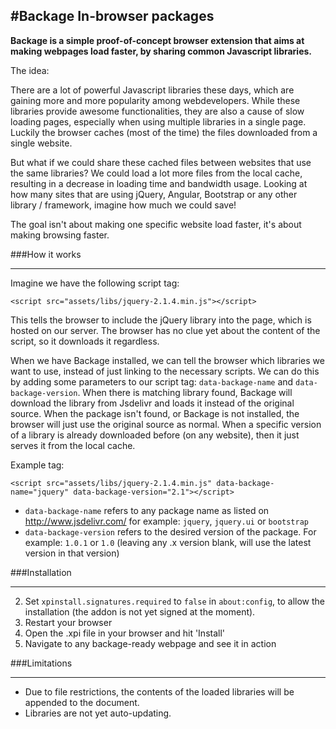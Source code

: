 #Backage In-browser packages
----------
**Backage is a simple proof-of-concept browser extension that aims at making webpages load faster, by sharing common Javascript libraries.**

The idea:

There are a lot of powerful Javascript libraries these days, which are gaining more and more popularity among webdevelopers. While these libraries provide awesome functionalities, they are also a cause of slow loading pages, especially when using multiple libraries in a single page. Luckily the browser caches (most of the time) the files downloaded from a single website.

But what if we could share these cached files between websites that use the same libraries? We could load a lot more files from the local cache, resulting in a decrease in loading time and bandwidth usage. Looking at how many sites that are using jQuery, Angular, Bootstrap or any other library / framework, imagine how much we could save!

The goal isn't about making one specific website load faster, it's about making browsing faster.

###How it works

----------
Imagine we have the following script tag:

    <script src="assets/libs/jquery-2.1.4.min.js"></script>
This tells the browser to include the jQuery library into the page, which is hosted on our server. The browser has no clue yet about the content of the script, so it downloads it regardless.

When we have Backage installed, we can tell the browser which libraries we want to use, instead of just linking to the necessary scripts. We can do this by adding some parameters to our script tag: `data-backage-name` and `data-backage-version`. When there is matching library found, Backage will download the library from Jsdelivr and loads it instead of the original source. When the package isn't found, or Backage is not installed, the browser will just use the original source as normal. When a specific version of a library is already downloaded before (on any website), then it just serves it from the local cache.

Example tag:

    <script src="assets/libs/jquery-2.1.4.min.js" data-backage-name="jquery" data-backage-version="2.1"></script>

- `data-backage-name` refers to any package name as listed on http://www.jsdelivr.com/ for example: `jquery`, `jquery.ui` or `bootstrap`
- `data-backage-version` refers to the desired version of the package. For example: `1.0.1` or `1.0` (leaving any .x version blank, will use the latest version in that version)

###Installation


----------

 2. Set `xpinstall.signatures.required` to `false` in `about:config`, to allow the installation (the addon is not yet signed at the moment).
 3. Restart your browser
 4. Open the .xpi file in your browser and hit 'Install'
 5. Navigate to any backage-ready webpage and see it in action

###Limitations

----------
- Due to file restrictions, the contents of the loaded libraries will be appended to the document.
- Libraries are not yet auto-updating.
